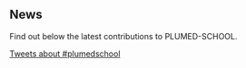 News
-----------------------------

Find out below the latest contributions to PLUMED-SCHOOL.

<a class="twitter-timeline" data-width="600" data-height="400" href="https://twitter.com/PlumedN?ref_src=twsrc%5Etfw">Tweets about #plumedschool</a> <script async src="https://platform.twitter.com/widgets.js" charset="utf-8"></script>
